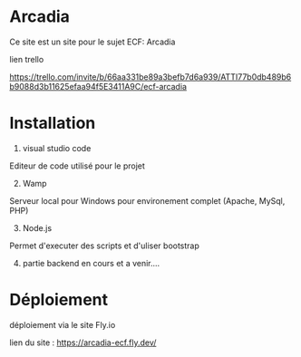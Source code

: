 # Arcadia
Ce site est un site pour le sujet ECF: Arcadia

lien trello

https://trello.com/invite/b/66aa331be89a3befb7d6a939/ATTI77b0db489b6b9088d3b11625efaa94f5E3411A9C/ecf-arcadia

# Installation

1. visual studio code

Editeur de code utilisé pour le projet

2. Wamp

Serveur local pour Windows pour environement complet (Apache, MySql, PHP)

3. Node.js

Permet d'executer des scripts et d'uliser bootstrap

4. partie backend en cours et a venir....

# Déploiement
 déploiement via le site Fly.io

 lien du site : https://arcadia-ecf.fly.dev/
